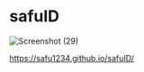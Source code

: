 # safuID
![Screenshot (29)](https://github.com/Safu1234/safuID/assets/131651767/a1464345-1fac-4f46-893a-48ecf7415584)

 https://safu1234.github.io/safuID/
